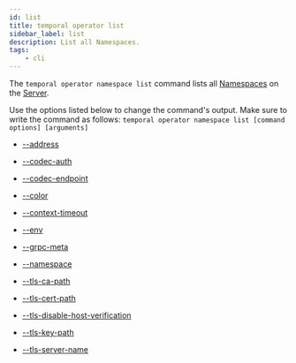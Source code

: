```yaml
---
id: list
title: temporal operator list
sidebar_label: list
description: List all Namespaces.
tags:
	- cli
---
```


The `temporal operator namespace list` command lists all [Namespaces](/namespaces) on the [Server](/concepts/what-is-a-frontend-server).

Use the options listed below to change the command's output.
Make sure to write the command as follows:
`temporal operator namespace list [command options] [arguments]`

- [--address](/cmd-options/address)

- [--codec-auth](/cmd-options/codec-auth)

- [--codec-endpoint](/cmd-options/codec-endpoint)

- [--color](/cmd-options/color)

- [--context-timeout](/cmd-options/context-timeout)

- [--env](/cmd-options/env)

- [--grpc-meta](/cmd-options/grpc-meta)

- [--namespace](/cmd-options/namespace)

- [--tls-ca-path](/cmd-options/tls-ca-path)

- [--tls-cert-path](/cmd-options/tls-cert-path)

- [--tls-disable-host-verification](/cmd-options/tls-disable-host-verification)

- [--tls-key-path](/cmd-options/tls-key-path)

- [--tls-server-name](/cmd-options/tls-server-name)

